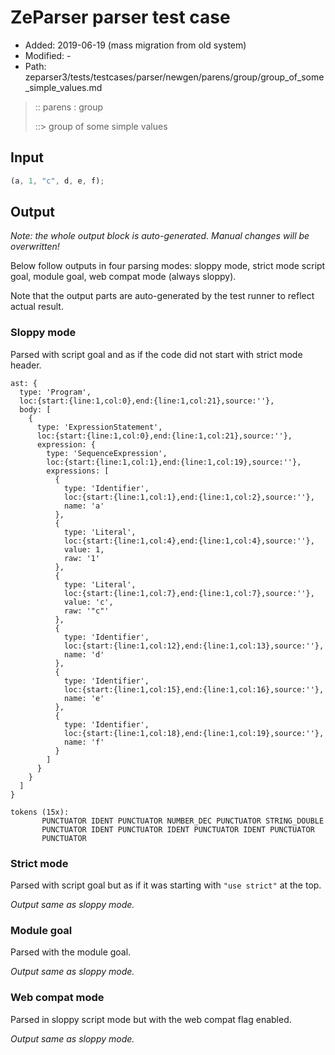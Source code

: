 # ZeParser parser test case

- Added: 2019-06-19 (mass migration from old system)
- Modified: -
- Path: zeparser3/tests/testcases/parser/newgen/parens/group/group_of_some_simple_values.md

> :: parens : group
>
> ::> group of some simple values

## Input

`````js
(a, 1, "c", d, e, f);
`````

## Output

_Note: the whole output block is auto-generated. Manual changes will be overwritten!_

Below follow outputs in four parsing modes: sloppy mode, strict mode script goal, module goal, web compat mode (always sloppy).

Note that the output parts are auto-generated by the test runner to reflect actual result.

### Sloppy mode

Parsed with script goal and as if the code did not start with strict mode header.

`````
ast: {
  type: 'Program',
  loc:{start:{line:1,col:0},end:{line:1,col:21},source:''},
  body: [
    {
      type: 'ExpressionStatement',
      loc:{start:{line:1,col:0},end:{line:1,col:21},source:''},
      expression: {
        type: 'SequenceExpression',
        loc:{start:{line:1,col:1},end:{line:1,col:19},source:''},
        expressions: [
          {
            type: 'Identifier',
            loc:{start:{line:1,col:1},end:{line:1,col:2},source:''},
            name: 'a'
          },
          {
            type: 'Literal',
            loc:{start:{line:1,col:4},end:{line:1,col:4},source:''},
            value: 1,
            raw: '1'
          },
          {
            type: 'Literal',
            loc:{start:{line:1,col:7},end:{line:1,col:7},source:''},
            value: 'c',
            raw: '"c"'
          },
          {
            type: 'Identifier',
            loc:{start:{line:1,col:12},end:{line:1,col:13},source:''},
            name: 'd'
          },
          {
            type: 'Identifier',
            loc:{start:{line:1,col:15},end:{line:1,col:16},source:''},
            name: 'e'
          },
          {
            type: 'Identifier',
            loc:{start:{line:1,col:18},end:{line:1,col:19},source:''},
            name: 'f'
          }
        ]
      }
    }
  ]
}

tokens (15x):
       PUNCTUATOR IDENT PUNCTUATOR NUMBER_DEC PUNCTUATOR STRING_DOUBLE
       PUNCTUATOR IDENT PUNCTUATOR IDENT PUNCTUATOR IDENT PUNCTUATOR
       PUNCTUATOR
`````

### Strict mode

Parsed with script goal but as if it was starting with `"use strict"` at the top.

_Output same as sloppy mode._

### Module goal

Parsed with the module goal.

_Output same as sloppy mode._

### Web compat mode

Parsed in sloppy script mode but with the web compat flag enabled.

_Output same as sloppy mode._
